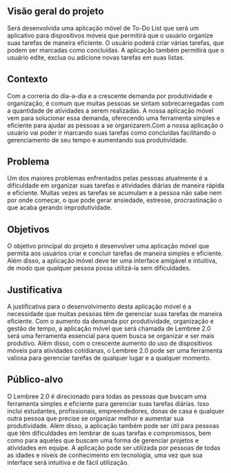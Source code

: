 ## Visão geral do projeto
Será desenvolvida uma aplicação móvel de To-Do List que será um aplicativo para dispositivos móveis que permitirá que o usuário organize suas tarefas de maneira eficiente. O usuário poderá criar várias tarefas, que podem ser 
marcadas como concluídas. A aplicação também permitirá que o usuário edite, exclua ou adicione novas tarefas em suas listas.


## Contexto
Com a correria do dia-a-dia e a crescente demanda por produtividade e organização, é comum que muitas pessoas se sintam sobrecarregadas com a quantidade de atividades a serem realizadas. A  nossa aplicação móvel  vem para solucionar essa demanda, oferecendo uma ferramenta simples e eficiente para ajudar as pessoas a se organizarem.Com a nossa aplicação o usuário vai poder ir marcando suas tarefas como concluídas facilitando o gerenciamento de seu tempo e aumentando sua produtividade.

## Problema
Um dos maiores problemas enfrentados pelas pessoas atualmente é a dificuldade em organizar suas tarefas e atividades diárias de maneira rápida e eficiente. Muitas vezes as tarefas se acumulam e a pessoa não sabe nem por onde começar, o que pode gerar ansiedade, estresse, procrastinação o que acaba gerando improdutividade.



## Objetivos
O objetivo principal do projeto é desenvolver uma aplicação móvel que permita aos usuários criar e concluir tarefas de maneira simples e eficiente. Além disso, a aplicação móvel deve ter uma interface amigável e intuitiva, de modo que qualquer pessoa possa utilizá-la sem dificuldades.


## Justificativa
A justificativa para o desenvolvimento desta aplicação móvel é a necessidade que muitas pessoas têm de gerenciar suas tarefas de maneira eficiente. Com o aumento da demanda por produtividade, organização e gestão de tempo, a aplicação móvel que será chamada de Lembree 2.0 será uma ferramenta essencial para quem busca se organizar e ser mais produtivo. Além disso, com o crescente aumento do uso de dispositivos móveis para atividades cotidianas, o Lembree 2.0 pode ser uma ferramenta valiosa para gerenciar tarefas de qualquer lugar e a qualquer momento.

## Público-alvo
O Lembree 2.0 é direcionado para todas as pessoas que buscam uma ferramenta simples e eficiente para gerenciar suas tarefas diárias. Isso inclui estudantes, profissionais, empreendedores, donas de casa e qualquer outra pessoa que precise se organizar melhor e aumentar sua produtividade. Além disso, a aplicação também pode ser útil para pessoas que têm dificuldades em lembrar de suas tarefas e compromissos, bem como para aqueles que buscam uma forma de gerenciar projetos e atividades em equipe. A aplicação pode ser utilizada por pessoas de todas as idades e níveis de conhecimento em tecnologia, uma vez que sua interface será intuitiva e de fácil utilização.
